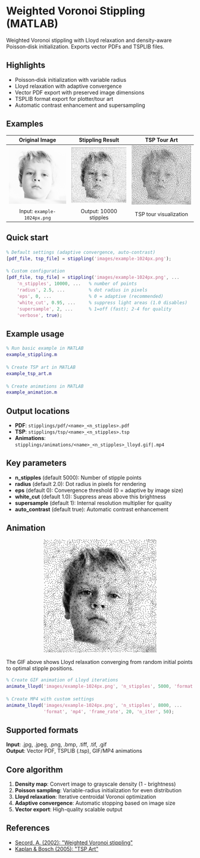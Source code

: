 # Weighted Voronoi Stippling (MATLAB)

Weighted Voronoi stippling with Lloyd relaxation and density-aware Poisson‑disk initialization. Exports vector PDFs and TSPLIB files.

## Highlights
- Poisson‑disk initialization with variable radius
- Lloyd relaxation with adaptive convergence
- Vector PDF export with preserved image dimensions
- TSPLIB format export for plotter/tour art
- Automatic contrast enhancement and supersampling

## Examples

| Original Image | Stippling Result | TSP Tour Art |
|:---:|:---:|:---:|
| <img src="images/example-1024px.png" width="250"> | <img src="images/example-1024px_10000.png" width="250"> | <img src="images/example-1024px_10000_tour.png" width="250"> |
| Input: `example-1024px.png` | Output: 10000 stipples | TSP tour visualization |

## Quick start
```matlab
% Default settings (adaptive convergence, auto-contrast)
[pdf_file, tsp_file] = stippling('images/example-1024px.png');

% Custom configuration
[pdf_file, tsp_file] = stippling('images/example-1024px.png', ...
    'n_stipples', 10000, ...   % number of points
    'radius', 2.5, ...         % dot radius in pixels  
    'eps', 0, ...              % 0 = adaptive (recommended)
    'white_cut', 0.95, ...     % suppress light areas (1.0 disables)
    'supersample', 2, ...      % 1=off (fast); 2-4 for quality
    'verbose', true);
```

## Example usage
```matlab
% Run basic example in MATLAB
example_stippling.m

% Create TSP art in MATLAB
example_tsp_art.m

% Create animations in MATLAB
example_animation.m
```

## Output locations
- **PDF**: `stipplings/pdf/<name>_<n_stipples>.pdf`
- **TSP**: `stipplings/tsp/<name>_<n_stipples>.tsp`
- **Animations**: `stipplings/animations/<name>_<n_stipples>_lloyd.gif|.mp4`

## Key parameters
- **n_stipples** (default 5000): Number of stipple points
- **radius** (default 2.0): Dot radius in pixels for rendering
- **eps** (default 0): Convergence threshold (0 = adaptive by image size)
- **white_cut** (default 1.0): Suppress areas above this brightness
- **supersample** (default 1): Internal resolution multiplier for quality
- **auto_contrast** (default true): Automatic contrast enhancement

## Animation
![Lloyd Relaxation Animation](stipplings/animations/example-1024px_10000.gif)

The GIF above shows Lloyd relaxation converging from random initial points to optimal stipple positions.

```matlab
% Create GIF animation of Lloyd iterations
animate_lloyd('images/example-1024px.png', 'n_stipples', 5000, 'format', 'gif');

% Create MP4 with custom settings
animate_lloyd('images/example-1024px.png', 'n_stipples', 8000, ...
              'format', 'mp4', 'frame_rate', 20, 'n_iter', 50);
```

## Supported formats
**Input**: .jpg, .jpeg, .png, .bmp, .tiff, .tif, .gif  
**Output**: Vector PDF, TSPLIB (.tsp), GIF/MP4 animations

## Core algorithm
1. **Density map**: Convert image to grayscale density (1 - brightness)
2. **Poisson sampling**: Variable-radius initialization for even distribution  
3. **Lloyd relaxation**: Iterative centroidal Voronoi optimization
4. **Adaptive convergence**: Automatic stopping based on image size
5. **Vector export**: High-quality scalable output

## References
- [Secord, A. (2002): "Weighted Voronoi stippling"](https://www.cs.ubc.ca/labs/imager/tr/2002/secord2002b/secord.2002b.pdf)
- [Kaplan & Bosch (2005): "TSP Art"](https://archive.bridgesmathart.org/2005/bridges2005-301.pdf)
